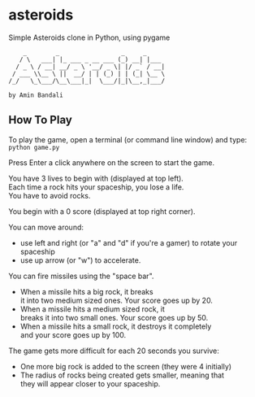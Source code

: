 asteroids
=========

Simple Asteroids clone in Python, using pygame  

        _        _                 _     _
       / \   ___| |_ ___ _ __ ___ (_) __| |___
      / _ \ / __| __/ _ \ '__/ _ \| |/ _` / __|
     / ___ \\__ \ ||  __/ | | (_) | | (_| \__ \
    /_/   \_\___/\__\___|_|  \___/|_|\__,_|___/
    
    by Amin Bandali


## How To Play

To play the game, open a terminal (or command line window) and type:  
` python game.py `

Press Enter a click anywhere on the screen to start the game.  

You have 3 lives to begin with (displayed at top left).  
Each time a rock hits your spaceship, you lose a life.  
You have to avoid rocks.  

You begin with a 0 score (displayed at top right corner).  

You can move around:  
- use left and right (or "a" and "d" if you're a gamer) to rotate your spaceship
- use up arrow (or "w") to accelerate.

You can fire missiles using the "space bar".  
- When a missile hits a big rock, it breaks  
it into two medium sized ones. Your score goes up by 20.  
- When a missile hits a medium sized rock, it  
breaks it into two small ones. Your score goes up by 50.  
- When a missile hits a small rock, it destroys it completely  
and your score goes up by 100.  

The game gets more difficult for each 20 seconds you survive:  
- One more big rock is added to the screen (they were 4 initially)  
- The radius of rocks being created gets smaller, meaning that  
they will appear closer to your spaceship.  
